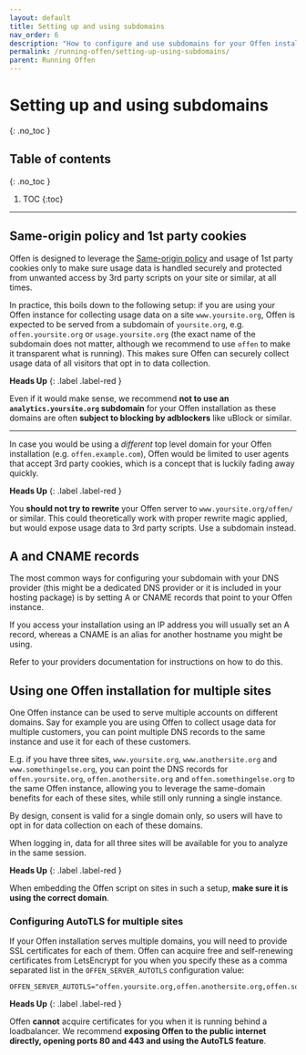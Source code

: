 ```yaml
---
layout: default
title: Setting up and using subdomains
nav_order: 6
description: "How to configure and use subdomains for your Offen installation"
permalink: /running-offen/setting-up-using-subdomains/
parent: Running Offen
---
```


<!--
Copyright 2020 - Offen Authors <hioffen@posteo.de>
SPDX-License-Identifier: Apache-2.0
-->

# Setting up and using subdomains
{: .no_toc }

## Table of contents
{: .no_toc }

1. TOC
{:toc}

---

## Same-origin policy and 1st party cookies

Offen is designed to leverage the [Same-origin policy][sop] and usage of 1st party cookies only to make sure usage data is handled securely and protected from unwanted access by 3rd party scripts on your site or similar, at all times.

In practice, this boils down to the following setup: if you are using your Offen instance for collecting usage data on a site `www.yoursite.org`, Offen is expected to be served from a subdomain of `yoursite.org`, e.g. `offen.yoursite.org` or `usage.yoursite.org` (the exact name of the subdomain does not matter, although we recommend to use `offen` to make it transparent what is running). This makes sure Offen can securely collect usage data of all visitors that opt in to data collection.

__Heads Up__
{: .label .label-red }

Even if it would make sense, we recommend **not to use an `analytics.yoursite.org` subdomain** for your Offen installation as these domains are often **subject to blocking by adblockers** like uBlock or similar.

---

In case you would be using a _different_ top level domain for your Offen installation (e.g. `offen.example.com`), Offen would be limited to user agents that accept 3rd party cookies, which is a concept that is luckily fading away quickly.

__Heads Up__
{: .label .label-red }

You __should not try to rewrite__ your Offen server to `www.yoursite.org/offen/` or similar. This could theoretically work with proper rewrite magic applied, but would expose usage data to 3rd party scripts. Use a subdomain instead.

[sop]: https://developer.mozilla.org/en-US/docs/Web/Security/Same-origin_policy

## A and CNAME records

The most common ways for configuring your subdomain with your DNS provider (this might be a dedicated DNS provider or it is included in your hosting package) is by setting A or CNAME records that point to your Offen instance.

If you access your installation using an IP address you will usually set an A record, whereas a CNAME is an alias for another hostname you might be using.

Refer to your providers documentation for instructions on how to do this.

## Using one Offen installation for multiple sites

One Offen instance can be used to serve multiple accounts on different domains. Say for example you are using Offen to collect usage data for multiple customers, you can point multiple DNS records to the same instance and use it for each of these customers.

E.g. if you have three sites, `www.yoursite.org`, `www.anothersite.org` and `www.somethingelse.org`, you can point the DNS records for `offen.yoursite.org`, `offen.anothersite.org` and `offen.somethingelse.org` to the same Offen instance, allowing you to leverage the same-domain benefits for each of these sites, while still only running a single instance.

By design, consent is valid for a single domain only, so users will have to opt in for data collection on each of these domains.

When logging in, data  for all three sites will be available for you to analyze in the same session.

__Heads Up__
{: .label .label-red }

When embedding the Offen script on sites in such a setup, __make sure it is using the correct domain__.

### Configuring AutoTLS for multiple sites

If your Offen installation serves multiple domains, you will need to provide SSL certificates for each of them. Offen can acquire free and self-renewing certificates from LetsEncrypt for you when you specify these as a comma separated list in the `OFFEN_SERVER_AUTOTLS` configuration value:

```properties
OFFEN_SERVER_AUTOTLS="offen.yoursite.org,offen.anothersite.org,offen.somethingelse.org"
```

__Heads Up__
{: .label .label-red }

Offen __cannot__ acquire certificates for you when it is running behind a loadbalancer. We recommend __exposing Offen to the public internet directly, opening ports 80 and 443 and using the AutoTLS feature__.

